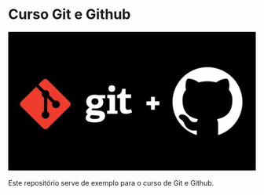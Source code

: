 # Curso Git e Github

![alt text](image.png)

Este repositório serve de exemplo para o curso de Git e Github.